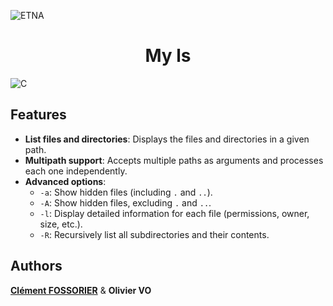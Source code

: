 ![ETNA](https://etna.io/wp-content/themes/etna-refonte-theme/assets/images/logo-etna.png)

<h1 align="center">My ls</h1>

![C](https://img.shields.io/badge/C-grey?style=flat-square&logo=c)

## Features

- **List files and directories**: Displays the files and directories in a given path.
- **Multipath support**: Accepts multiple paths as arguments and processes each one independently.
- **Advanced options**:
    - `-a`: Show hidden files (including `.` and `..`).
    - `-A`: Show hidden files, excluding `.` and `..`.
    - `-l`: Display detailed information for each file (permissions, owner, size, etc.).
    - `-R`: Recursively list all subdirectories and their contents.

## Authors

[**Clément FOSSORIER**](https://github.com/FiestaTheNewbieDev) & **Olivier VO**